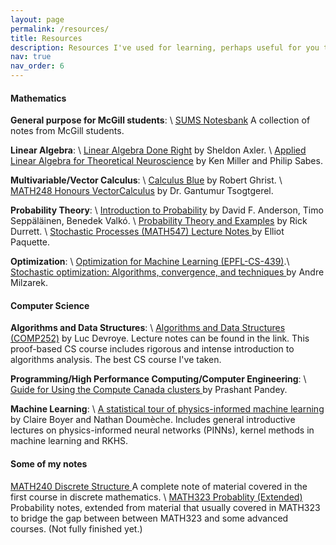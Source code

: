 ```yaml
---
layout: page
permalink: /resources/
title: Resources
description: Resources I've used for learning, perhaps useful for you too.
nav: true
nav_order: 6
---
```


#### Mathematics

**General purpose for McGill students**: \\
<a href='https://sumsmcgill.ca/sums-notesbank/'>SUMS Notesbank</a> A collection of notes from McGill students.

**Linear Algebra**: \\
<a href='https://linear.axler.net'>Linear Algebra Done Right</a> by Sheldon Axler. \\
<a href='https://www.columbia.edu/cu/neurotheory/Ken/math-notes/'>Applied Linear Algebra for Theoretical Neuroscience</a> by Ken Miller and Philip Sabes.

**Multivariable/Vector Calculus**: \\
<a href='https://www2.math.upenn.edu/~ghrist/calculus.html'>Calculus Blue</a> by Robert Ghrist. \\
<a href='https://www.math.mcgill.ca/gantumur/math248f19/'>MATH248 Honours VectorCalculus</a> by Dr. Gantumur Tsogtgerel.

**Probability Theory**: \\
<a href='https://www.cambridge.org/highereducation/books/introduction-to-probability/5AB95A42185AB1EF4EDDE73C3A56494E#overview'>Introduction to Probability</a> by David F. Anderson, Timo Seppäläinen, Benedek Valkó. \\
<a href='https://www.google.com/search?client=safari&rls=en&q=probablity+theory+and+example&ie=UTF-8&oe=UTF-8'>Probability Theory and Examples</a> by Rick Durrett. \\
<a href='https://elliotpaquette.github.io/notes/547-stochastic-processes-20230403.pdf'>Stochastic Processes (MATH547) Lecture Notes </a> by Elliot Paquette.

**Optimization**: \\
<a href='https://github.com/epfml/OptML_course?tab=readme-ov-file'>Optimization for Machine Learning (EPFL-CS-439)</a>.\\
<a href='https://cuhko365-my.sharepoint.com/:f:/g/personal/andremilzarek_cuhk_edu_cn/Ehllvic5LM9CnrHPTHpeaFoBzSRajEdeQDmh4HKpG88x5A?e=A1wc8I//'> Stochastic optimization: Algorithms, convergence, and techniques </a> by Andre Milzarek.




#### Computer Science
**Algorithms and Data Structures**: \\
<a href='https://luc.devroye.org/252.html'>Algorithms and Data Structures (COMP252)</a> by Luc Devroye.
Lecture notes can be found in the link. This proof-based CS course includes rigorous and intense introduction to algorithms analysis. The best CS course I've taken.

**Programming/High Performance Computing/Computer Engineering**: \\
<a href='https://prashp.gitlab.io/post/compute-canada-tut/'> Guide for Using the Compute Canada clusters </a> by Prashant Pandey.

**Machine Learning**: \\
<a href='https://claireboyer.github.io/tutorial-piml/'>A statistical tour of physics-informed machine learning </a> by Claire Boyer and Nathan Doumèche.
Includes general introductive lectures on physics-informed neural networks (PINNs), kernel methods in machine learning and RKHS.

#### Some of my notes
<a href='https://github.com/mattyizhengHe/Math-Cs-Notes/blob/Master/MATH240_Discrete_Structure/MATH240_Discrete_Structure.pdf
'> MATH240 Discrete Structure </a> A complete note of material covered in the first course in discrete mathematics. \\
<a href='https://github.com/mattyizhengHe/Math-Cs-Notes/blob/Master/MATH323_Probability(Extended)/MATH323_Probability(Extended).pdf'> MATH323 Probablity (Extended) </a> Probability notes, extended from material that usually covered in MATH323 to bridge the gap between between MATH323 and some advanced courses. (Not fully finished yet.)

